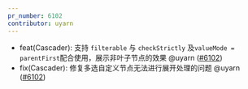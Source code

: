 ```yaml
---
pr_number: 6102
contributor: uyarn
---
```


- feat(Cascader): 支持 `filterable` 与 `checkStrictly` 及`valueMode = parentFirst`配合使用，展示非叶子节点的效果 @uyarn ([#6102](https://github.com/Tencent/tdesign-vue-next/pull/6102))
- fix(Cascader): 修复多选自定义节点无法进行展开处理的问题 @uyarn ([#6102](https://github.com/Tencent/tdesign-vue-next/pull/6102))
